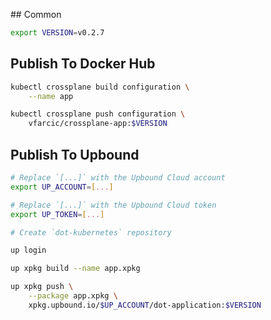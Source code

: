 ## Common

```bash
export VERSION=v0.2.7
```

## Publish To Docker Hub

```bash
kubectl crossplane build configuration \
    --name app

kubectl crossplane push configuration \
    vfarcic/crossplane-app:$VERSION
```

## Publish To Upbound

```bash
# Replace `[...]` with the Upbound Cloud account
export UP_ACCOUNT=[...]

# Replace `[...]` with the Upbound Cloud token
export UP_TOKEN=[...]

# Create `dot-kubernetes` repository

up login

up xpkg build --name app.xpkg

up xpkg push \
    --package app.xpkg \
    xpkg.upbound.io/$UP_ACCOUNT/dot-application:$VERSION
```
